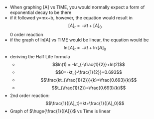  - When graphing [A] vs TIME, you would normally expect a form of exponential decay to be there
 - if it followed y=mx+b, however, the equation would result in $$[A]_{t}=-kt+[A]_0$$0 order reaction
 - if the graph of ln[A] vs TIME would be linear, the equation would be $$\ln[A]_t=-kt+\ln[A]_0$$
 - deriving the Half Life formula
	 - $$ln(1) = -kt_{-\frac{1}{2}}+ln(2)$$
	 - $$0=-kt_{-\frac{1}{2}}+0.693$$
	 - $$\frac{kt_{\frac{1}{2}}}{k}=\frac{0.693}{k}$$
	 - $$t_{\frac{1}{2}}=\frac{0.693}{k}$$
- 2nd order reaction: $$\frac{1}{[A]_t}=kt+\frac{1}{[A]_0}$$
- Graph of $\huge{\frac{1}{[A]}}$ vs Time is linear